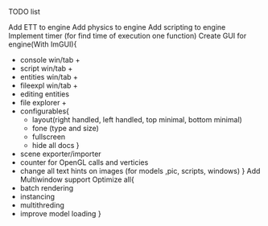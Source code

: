 TODO list


Add ETT to engine
Add physics to engine
Add scripting to engine
Implement timer (for find time of execution one function)
Create GUI for engine(With ImGUI){
   * console win/tab +
   * script win/tab +
   * entities win/tab +
   * fileexpl win/tab +
   * editing entities
   * file explorer +
   * configurables{
      * layout(right handled, left handled, top minimal, bottom minimal)
      * fone (type and size)
      * fullscreen
      * hide all docs
   }
   * scene exporter/importer
   * counter for OpenGL calls and verticies
   * change all text hints on images (for models ,pic, scripts, windows)
}
Add Multiwindow support
Optimize all{
   * batch rendering
   * instancing
   * multithreding
   * improve model loading 
}
